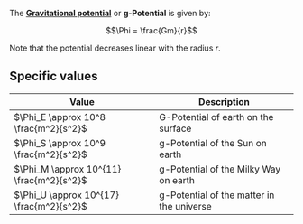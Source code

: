 The **[Gravitational potential](https://en.wikipedia.org/wiki/Gravitational_potential)** or **g-Potential** is given by:

$$\Phi = \frac{Gm}{r}$$

Note that the potential decreases linear with the radius $r$.

## Specific values

| Value                                    | Description                               |
| ---------------------------------------- | ----------------------------------------- |
| $\Phi_E \approx 10^8 \frac{m^2}{s^2}$    | G-Potential of earth on the surface       |
| $\Phi_S \approx 10^9 \frac{m^2}{s^2}$    | g-Potential of the Sun on earth           |
| $\Phi_M \approx 10^{11} \frac{m^2}{s^2}$ | g-Potential of the Milky Way on earth     |
| $\Phi_U \approx 10^{17} \frac{m^2}{s^2}$ | g-Potential of the matter in the universe |
